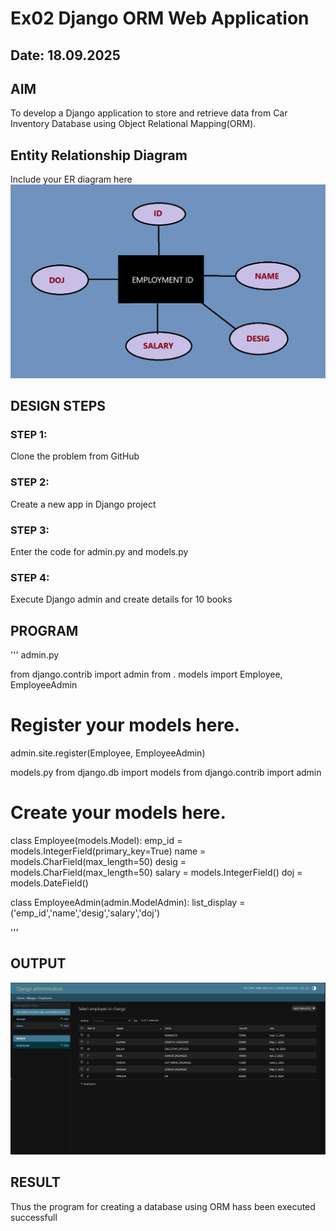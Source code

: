 # Ex02 Django ORM Web Application
## Date: 18.09.2025

## AIM
To develop a Django application to store and retrieve data from Car Inventory Database using Object Relational Mapping(ORM).
## Entity Relationship Diagram
Include your ER diagram here
![alt text](<Screenshot 2025-09-18 212307.png>)




## DESIGN STEPS

### STEP 1:
Clone the problem from GitHub

### STEP 2:
Create a new app in Django project

### STEP 3:
Enter the code for admin.py and models.py

### STEP 4:
Execute Django admin and create details for 10 books

## PROGRAM
'''
admin.py

from django.contrib import admin
from . models import Employee, EmployeeAdmin

# Register your models here.
admin.site.register(Employee, EmployeeAdmin)

models.py
from django.db import models
from django.contrib import admin

# Create your models here.
class Employee(models.Model):
    emp_id = models.IntegerField(primary_key=True)
    name = models.CharField(max_length=50)
    desig = models.CharField(max_length=50)
    salary = models.IntegerField()
    doj = models.DateField()

class EmployeeAdmin(admin.ModelAdmin):
    list_display = ('emp_id','name','desig','salary','doj')





'''





## OUTPUT

![alt text](<Screenshot 2025-09-18 184610.png>)


## RESULT
Thus the program for creating a database using ORM hass been executed successfull